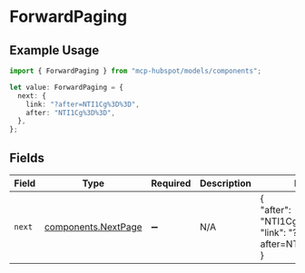 # ForwardPaging

## Example Usage

```typescript
import { ForwardPaging } from "mcp-hubspot/models/components";

let value: ForwardPaging = {
  next: {
    link: "?after=NTI1Cg%3D%3D",
    after: "NTI1Cg%3D%3D",
  },
};
```

## Fields

| Field                                                      | Type                                                       | Required                                                   | Description                                                | Example                                                    |
| ---------------------------------------------------------- | ---------------------------------------------------------- | ---------------------------------------------------------- | ---------------------------------------------------------- | ---------------------------------------------------------- |
| `next`                                                     | [components.NextPage](../../models/components/nextpage.md) | :heavy_minus_sign:                                         | N/A                                                        | {<br/>"after": "NTI1Cg%3D%3D",<br/>"link": "?after=NTI1Cg%3D%3D"<br/>} |